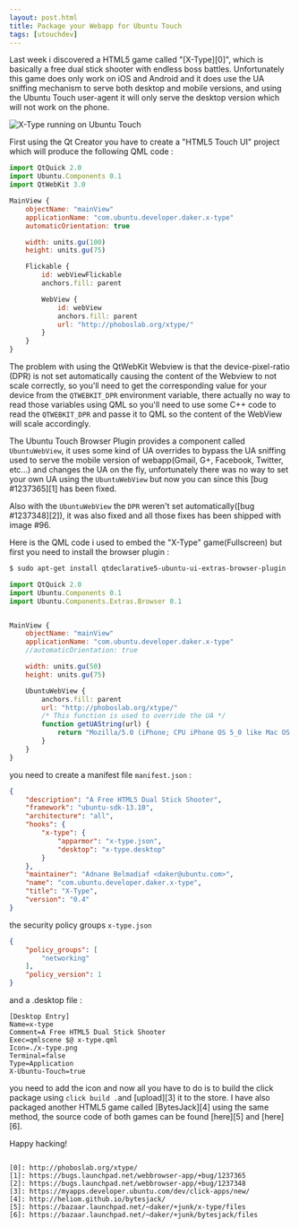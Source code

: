 ```yaml
---
layout: post.html
title: Package your Webapp for Ubuntu Touch
tags: [utouchdev]
---
```

Last week i discovered a HTML5 game called "[X-Type][0]", which is basically a free dual stick shooter with endless boss battles. Unfortunately this game does only work on iOS and Android and it does use the UA sniffing mechanism to serve both desktop and mobile versions, and using the Ubuntu Touch user-agent it will only serve the desktop version which will not work on the phone.

![X-Type running on Ubuntu Touch](/assets/posts/xtype/xtype.png)

First using the Qt Creator you have to create a "HTML5 Touch UI" project which will produce the following QML code :

```js
import QtQuick 2.0
import Ubuntu.Components 0.1
import QtWebKit 3.0

MainView {
    objectName: "mainView"
    applicationName: "com.ubuntu.developer.daker.x-type"
    automaticOrientation: true

    width: units.gu(100)
    height: units.gu(75)

    Flickable {
        id: webViewFlickable
        anchors.fill: parent

        WebView {
            id: webView
            anchors.fill: parent
            url: "http://phoboslab.org/xtype/"
        }
    }
}
```

The problem with using the QtWebKit Webview is that the device-pixel-ratio (DPR) is not set automatically causing the content of the Webview to not scale correctly, so you'll need to get the corresponding value for your device from the ```QTWEBKIT_DPR``` environment variable, there actually no way to read those variables using QML so you'll need to use some C++ code to read the ```QTWEBKIT_DPR``` and passe it to QML so the content of the WebView will scale accordingly.

The Ubuntu Touch Browser Plugin provides a component called ```UbuntuWebView```, it uses some kind of UA overrides to bypass the UA sniffing used to serve the mobile version of webapp(Gmail, G+, Facebook, Twitter, etc...) and changes the UA on the fly, unfortunately there was no way to set your own UA using the ```UbuntuWebView``` but now you can since this [bug #1237365][1] has been fixed.

Also with the ```UbuntuWebView``` the ```DPR``` weren't set automatically([bug #1237348][2]), it was also fixed and all those fixes has been shipped with image #96.

Here is the QML code i used to embed the "X-Type" game(Fullscreen) but first you need to install the browser plugin :

```sh
$ sudo apt-get install qtdeclarative5-ubuntu-ui-extras-browser-plugin
```

```js
import QtQuick 2.0
import Ubuntu.Components 0.1
import Ubuntu.Components.Extras.Browser 0.1


MainView {
    objectName: "mainView"
    applicationName: "com.ubuntu.developer.daker.x-type"
    //automaticOrientation: true

    width: units.gu(50)
    height: units.gu(75)

    UbuntuWebView {
        anchors.fill: parent
        url: "http://phoboslab.org/xtype/"
        /* This function is used to override the UA */
        function getUAString(url) {
            return "Mozilla/5.0 (iPhone; CPU iPhone OS 5_0 like Mac OS X) AppleWebKit/534.46 (KHTML, like Gecko) Version/5.1 Mobile/9A334 Safari/7534.48.3"
        }
    }
}
```

you need to create a manifest file ```manifest.json``` :

```json
{
    "description": "A Free HTML5 Dual Stick Shooter",
    "framework": "ubuntu-sdk-13.10",
    "architecture": "all",
    "hooks": {
        "x-type": {
            "apparmor": "x-type.json",
            "desktop": "x-type.desktop"
        }
    },
    "maintainer": "Adnane Belmadiaf <daker@ubuntu.com>",
    "name": "com.ubuntu.developer.daker.x-type",
    "title": "X-Type",
    "version": "0.4"
}
```

the security policy groups ```x-type.json```

```json
{
    "policy_groups": [
        "networking"
    ],
    "policy_version": 1
}
```

and a .desktop file :

```
[Desktop Entry]
Name=x-type
Comment=A Free HTML5 Dual Stick Shooter
Exec=qmlscene $@ x-type.qml
Icon=./x-type.png
Terminal=false
Type=Application
X-Ubuntu-Touch=true
```

you need to add the icon and now all you have to do is to build the click package using ```click build .```and [upload][3] it to the store. I have also packaged another HTML5 game called [BytesJack][4] using the same method, the source code of both games can be found [here][5] and [here][6].

Happy hacking!
```

[0]: http://phoboslab.org/xtype/
[1]: https://bugs.launchpad.net/webbrowser-app/+bug/1237365
[2]: https://bugs.launchpad.net/webbrowser-app/+bug/1237348
[3]: https://myapps.developer.ubuntu.com/dev/click-apps/new/
[4]: http://heliom.github.io/bytesjack/
[5]: https://bazaar.launchpad.net/~daker/+junk/x-type/files
[6]: https://bazaar.launchpad.net/~daker/+junk/bytesjack/files